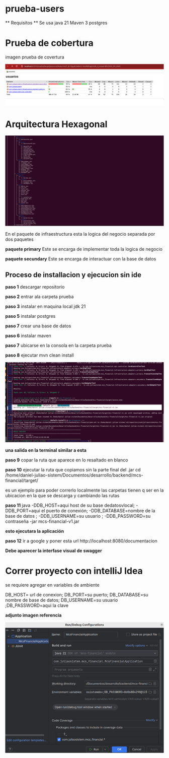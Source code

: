 # prueba-users
** Requisitos **
Se usa java 21
Maven 3
postgres

# Prueba de cobertura

imagen prueba de covertura

![Texto alternativo](https://github.com/Farius-red/prueba-users/blob/master/imgDocumentacion/jacoco.png)

# Arquitectura  Hexagonal


![Texto alternativo](https://github.com/Farius-red/prueba-users/blob/master/imgDocumentacion/arquitectura.png)

En el paquete de infraestructura  esta la logica del negocio separada por dos paquetes

**paquete primary**
Este se encarga de implementar toda la logica de negocio

**paquete secundary**
Este se encarga de interactuar con la base de datos


## Proceso de installacion y ejecucion sin ide

**paso 1**  descargar repositorio

**paso 2** entrar ala carpeta prueba

**paso 3**  instalar en maquina local jdk 21

**paso 5**   instalar postgres

**paso 7** crear una  base de datos

**paso 6** instalar maven

**paso 7**  ubicarse en la consola en la carpeta prueba

**paso 8**  ejecutar mvn clean  install

![Texto alternativo](https://github.com/Farius-red/mcs-financial/blob/master/imgDocumentacion/creaciondeJar.png)

**una salida en la terminal  similar a esta**


**paso  9**  copar la ruta que aparece en lo resaltado en blanco

**paso 10**  ejecutar  la ruta que copiamos sin la parte final del .jar
cd  /home/daniel-juliao-sistem/Documentos/desarrollo/backend/mcs-financial/target/

es un ejemplo para poder correrlo localmente las carpetas tienen q ser en la ubicacion en la que se descarga y cambiando las rutas 




**paso 11**
java
-DDB_HOST=aqui host de su base dedatosvlocal;
-DDB_PORT=aqui el puerto de conexión;
-DDB_DATABASE=nombre de la base de datos ;
-DDB_USERNAME=su usuario ;
-DDB_PASSWORD=su contraseña  -jar mcs-financial-v1.jar


**esto ejecutara la aplicación**


**paso 12**
ir a google y poner esta url
http://localhost:8080/documentacion

**Debe aparecer la interfase visual  de swagger**


# Correr proyecto con intelliJ Idea

se requiere agregar en variables de ambiente

DB_HOST= url de conexion;
DB_PORT=su puerto;
DB_DATABASE=su nombre de base de datos;
DB_USERNAME=su usuario ;DB_PASSWORD=aqui la clave

**adjunto imagen  referencia**

![Texto alternativo](https://github.com/Farius-red/mcs-financial/blob/master/imgDocumentacion/intelliJ.png)

